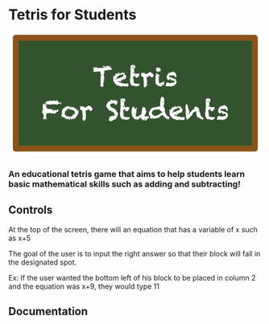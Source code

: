# Tetris for Students
![ChalkBoard Logo](https://github.com/V-Anandh/Educational_Tetris/blob/master/Screen%20Shot%202019-10-04%20at%208.04.39%20AM.png)
### An educational tetris game that aims to help students learn basic mathematical skills such as adding and subtracting! 
## Controls
At the top of the screen, there will an equation that has a variable of x such as x+5

The goal of the user is to input the right answer so that their block will fall in the designated spot.

Ex: If the user wanted the bottom left of his block to be placed in column 2 and the equation was x+9, 
they would type 11 
## Documentation
